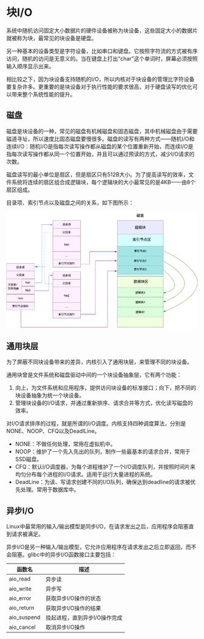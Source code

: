 # 块I/O

系统中随机访问固定大小数据片的硬件设备被称为块设备，这些固定大小的数据片就被称为块，最常见的块设备是硬盘。

另一种基本的设备类型是字符设备，比如串口和键盘。它按照字符流的方式被有序访问，随机的访问是无意义的。当在键盘上打出“char”这个单词时，屏幕必须按照输入顺序显示出来。

相比较之下，因为块设备支持随机的I/O，所以内核对于块设备的管理比字符设备要复杂许多。更重要的是块设备对于执行性能的要求很高，对于硬盘读写的优化可以带来整个系统性能的提升。

## 磁盘

磁盘是块设备的一种，常见的磁盘有机械磁盘和固态磁盘，其中机械磁盘由于需要磁道寻址，所以速度比固态磁盘要慢很多。磁盘的读写有两种方式——随机I/O和连续I/O：随机I/O是指每次读写操作都从磁盘的某个位置重新开始，而连续I/O是指每次读写操作都从同一个位置开始，并且可以通过预读的方式，减少I/O请求的次数。

磁盘读写的最小单位是扇区，但是扇区只有512B大小。为了提高读写的效率，文件系统将连续的扇区组合成逻辑块，每个逻辑块的大小最常见的是4KB——由8个扇区组成。

目录项、索引节点以及磁盘之间的关系，如下图所示：

![磁盘](../../images/kernel/block.webp)


## 通用块层

为了屏蔽不同块设备带来的差异，内核引入了通用块层，来管理不同的块设备。

通用块曾是文件系统和磁盘驱动中间的一个块设备抽象层，它有两个功能：

1. 向上，为文件系统和应用程序，提供访问块设备的标准接口；向下，把不同的块设备抽象为统一个块设备。
2. 管理块设备的I/O请求，并通过重新排序、请求合并等方式，优化读写磁盘的效率。
   
对I/O请求排序的过程，就是所谓的I/O调度。内核支持四种调度算法，分别是NONE、NOOP、CFQ以及DeadlLine。

- NONE：不做任何处理，常用在虚拟机中。
- NOOP：维护了一个先入先出的队列，制作一些最基本的请求合并，常用于SSD磁盘。
- CFQ：默认I/O调度器，为每个进程维护了一个I/O调度队列，并按照时间片来均匀分布每个进程的I/O请求。适用于运行大量进程的系统。
- DeadLine：为读、写请求创建不同的I/O队列，确保达到deadline的请求被优先处理。常用于数据库中。

## 异步I/O

Linux中最常用的输入/输出模型是同步I/O，在请求发出之后，应用程序会阻塞直到请求被满足。

异步I/O是另一种输入/输出模型，它允许应用程序在请求发出之后立即返回，而不会阻塞。glibc中的异步I/O函数接口主要包括：

| 函数名 | 描述 |
|------|------|
| aio_read | 异步读 |
| aio_write | 异步写 |
| aio_error | 获取异步I/O操作的状态 |
| aio_return | 获取异步I/O操作的结果 |
| aio_suspend | 挂起进程，直到异步I/O操作完成 |
| aio_cancel | 取消异步I/O操作 |







